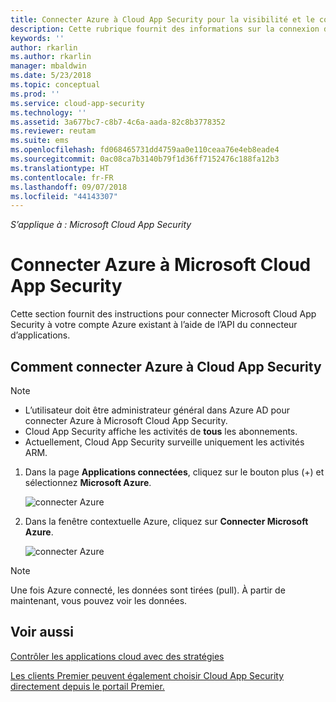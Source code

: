 ```yaml
---
title: Connecter Azure à Cloud App Security pour la visibilité et le contrôle d’utilisation | Microsoft Docs
description: Cette rubrique fournit des informations sur la connexion d’Azure à Cloud App Security à l’aide du connecteur API.
keywords: ''
author: rkarlin
ms.author: rkarlin
manager: mbaldwin
ms.date: 5/23/2018
ms.topic: conceptual
ms.prod: ''
ms.service: cloud-app-security
ms.technology: ''
ms.assetid: 3a677bc7-c8b7-4c6a-aada-82c8b3778352
ms.reviewer: reutam
ms.suite: ems
ms.openlocfilehash: fd068465731dd4759aa0e110ceaa76e4eb8eade4
ms.sourcegitcommit: 0ac08ca7b3140b79f1d36ff7152476c188fa12b3
ms.translationtype: HT
ms.contentlocale: fr-FR
ms.lasthandoff: 09/07/2018
ms.locfileid: "44143307"
---
```

*S’applique à : Microsoft Cloud App Security*


# <a name="connect-azure-to-microsoft-cloud-app-security"></a>Connecter Azure à Microsoft Cloud App Security

Cette section fournit des instructions pour connecter Microsoft Cloud App Security à votre compte Azure existant à l’aide de l’API du connecteur d’applications.  
  
## <a name="how-to-connect-azure-to-cloud-app-security"></a>Comment connecter Azure à Cloud App Security  
  
> [!NOTE]
> - L’utilisateur doit être administrateur général dans Azure AD pour connecter Azure à Microsoft Cloud App Security. 
> - Cloud App Security affiche les activités de **tous** les abonnements.
>-  Actuellement, Cloud App Security surveille uniquement les activités ARM. 
 
1.  Dans la page **Applications connectées**, cliquez sur le bouton plus (+) et sélectionnez **Microsoft Azure**.  
  
     ![connecter Azure](./media/connect-azure-menu.png) 

2.  Dans la fenêtre contextuelle Azure, cliquez sur **Connecter Microsoft Azure**.

      ![connecter Azure](./media/connect-azure.png) 
 
> [!NOTE] 
> Une fois Azure connecté, les données sont tirées (pull). À partir de maintenant, vous pouvez voir les données.


## <a name="see-also"></a>Voir aussi  
[Contrôler les applications cloud avec des stratégies](control-cloud-apps-with-policies.md)   

[Les clients Premier peuvent également choisir Cloud App Security directement depuis le portail Premier.](https://premier.microsoft.com/)  
  
  